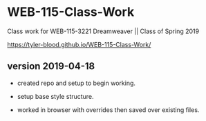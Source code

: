 # WEB-115-Class-Work

Class work for WEB-115-3221 Dreamweaver || Class of Spring 2019

<https://tyler-blood.github.io/WEB-115-Class-Work/>

## version 2019-04-18

- created repo and setup to begin working.

- setup base style structure.

- worked in browser with overrides then saved over existing files.